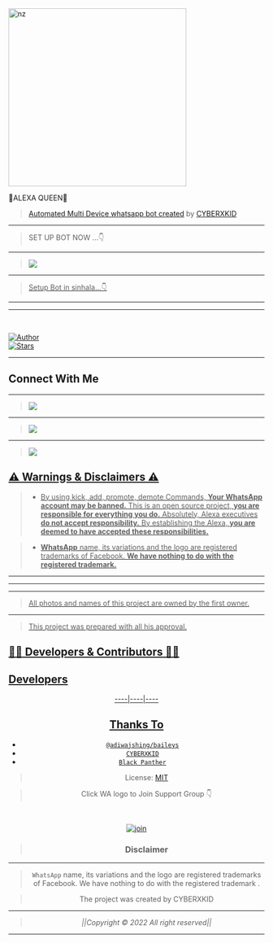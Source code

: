 
<img src="https://te.legra.ph/file/91edb7b62c2b4f1a2cda3.jpg" alt="nz" width="350"/>
</p>

🧚ALEXA QUEEN🧚


> [Automated Multi Device whatsapp bot created](https://github.com/CYBERXKID) by [CYBERXKID](https://github.com/CYBERXKID)

----


> SET UP BOT NOW ...👇

----

> <a href="https://github.com/CYBERXKID/Alexa-Queen-V-Setup"><img src="https://img.shields.io/badge/Setup-Alexa WA Bot-FFFFFF6B?style=for-the-badge&logo=github&logoColor=FFFFFF6B&link=https://www.youtube.com/c/CYBERXKID" /><br>

----

> Setup Bot in sinhala...👇

----





----



</br>

<a href="https://github.com/CYBERXKID"><img title="Author" src="https://img.shields.io/badge/Author-CYBERXKID-blue.svg?color=54aeff&style=for-the-badge&logo=github" /></a>  
<a href="https://github.coom/CYBERXKID"><img title="Stars" src="https://img.shields.io/github/stars/CYBERXKID/Alexa-Queen-V?color=54aeff&style=flat-square" /></a>






----


## Connect With Me

----

> <a href="https://wa.me/94779529221"><img src="https://img.shields.io/badge/Contact-White Shadow-4D009DE2?style=for-the-badge&logo=whatsapp&logoColor=4D009DE2&link=https://www.youtube.com/c/BOTINDO" /><br>


----

> <a href="https://youtube.com/channel/UCKW8EUxAo6A7RKhc35H54wg"><img src="https://img.shields.io/badge/Subscribe-My YT Channel-ff0000?style=for-the-badge&logo=youtube&logoColor=ff000000&link=https://www.youtube.com/c/BOTINDO" /><br>

----

> <a href="https://github.com/whiteshadowofficial/Jessi-Setup/blob/main/Features.md"><img src="https://img.shields.io/badge/Jessica-All Futures-FF0190CF?style=for-the-badge&logo=github&logoColor=FF0190CF&link=https://www.youtube.com/c/BOTINDO" /><br>


  </div>



## ⚠ Warnings & Disclaimers ⚠

> - By using kick, add, promote, demote Commands, **Your WhatsApp account may be banned.** This is an open source project, **you are responsible for everything you do.** Absolutely, Alexa executives **do not accept responsibility.** By establishing the Alexa, **you are deemed to have accepted these responsibilities.**

> - **WhatsApp** name, its variations and the logo are registered trademarks of Facebook. **We have nothing to do with the registered trademark.**
----


 
----



  
 ----

 




> All photos and names of this project are owned by the first owner.
----
> This project was prepared with all his approval.
## 👨‍💻 Developers & Contributors 👨‍💻

## Developers
  <div align="center">
    

----|----|----



## Thanks To
* [`@adiwajshing/baileys`](https://github.com/adiwajshing/baileys)
* [`CYBERXKID`](https://github.com/CYBERXKID)
* [`Black Panther`](github.com/blackpantherofc)






> License: [MIT](https://github.com/CYBERXKID/LICENSE)

> Click WA logo to Join Support Group 👇
<br>

  [![join](https://github.com/Alien-alfa/PublicBot/blob/main/wlogo.svg.png)](https://chat.whatsapp.com/Gv3CdQTRQ3Z0UcArqhD3IB)

  <div align="center">


> ### Disclaimer
----

>`WhatsApp` name, its variations and the logo are registered trademarks of Facebook. We have nothing to do with the registered trademark
.

> The project was created by CYBERXKID

____________________________________________

> *||Copyright © 2022 All right reserved||*

____________________________________________
